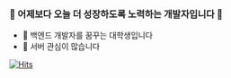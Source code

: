 ### 👋 어제보다 오늘 더 성장하도록 노력하는 개발자입니다 👋

<!--
- 🔭 I’m currently working on ...
- 💬 Ask me about ...
- 🤔 I’m looking for help with ...
- 📫 How to reach me: ...
- 😄 Pronouns: ...
- ⚡ Fun fact: ...
-->
- 🌱 백엔드 개발자를 꿈꾸는 대학생입니다
- 👯 서버 관심이 많습니다

[![Hits](https://hits.seeyoufarm.com/api/count/incr/badge.svg?url=https%3A%2F%2Fgithub.com%2Fw00cheol%2Fhit-counter&count_bg=%2379C83D&title_bg=%23555555&icon=github.svg&icon_color=%23E7E7E7&title=Github&edge_flat=false)](https://hits.seeyoufarm.com)
